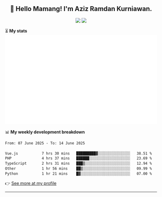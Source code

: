 <h2 align="center">👋 Hello Mamang! I'm Aziz Ramdan Kurniawan.</h2>  
<p align="center">
  <img src="https://komarev.com/ghpvc/?username=azizramdan">
  <img src="https://wakatime.com/badge/user/90056fa0-4c31-4eca-954e-2a3ac05896f9.svg">
</p>
    
⏳ **My stats**  
![](https://raw.githubusercontent.com/azizramdan/github-stats/master/generated/overview.svg#gh-dark-mode-only)

📊 **My weekly development breakdown**
<!--START_SECTION:waka-->

```txt
From: 07 June 2025 - To: 14 June 2025

Vue.js           7 hrs 30 mins   █████████▓░░░░░░░░░░░░░░░   38.51 %
PHP              4 hrs 37 mins   ██████░░░░░░░░░░░░░░░░░░░   23.69 %
TypeScript       2 hrs 31 mins   ███▒░░░░░░░░░░░░░░░░░░░░░   12.94 %
Other            1 hr 56 mins    ██▒░░░░░░░░░░░░░░░░░░░░░░   09.99 %
Python           1 hr 21 mins    █▓░░░░░░░░░░░░░░░░░░░░░░░   07.00 %
```

<!--END_SECTION:waka-->
👉 [See more at my profile](https://wakatime.com/@azizramdan)
***
